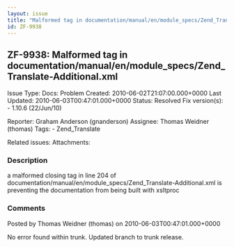```yaml
---
layout: issue
title: "Malformed tag in documentation/manual/en/module_specs/Zend_Translate-Additional.xml"
id: ZF-9938
---
```


ZF-9938: Malformed tag in documentation/manual/en/module\_specs/Zend\_Translate-Additional.xml
----------------------------------------------------------------------------------------------

 Issue Type: Docs: Problem Created: 2010-06-02T21:07:00.000+0000 Last Updated: 2010-06-03T00:47:01.000+0000 Status: Resolved Fix version(s): - 1.10.6 (22/Jun/10)
 
 Reporter:  Graham Anderson (gnanderson)  Assignee:  Thomas Weidner (thomas)  Tags: - Zend\_Translate
 
 Related issues: 
 Attachments: 
### Description

a malformed closing tag in line 204 of documentation/manual/en/module\_specs/Zend\_Translate-Additional.xml is preventing the documentation from being built with xsltproc

 

 

### Comments

Posted by Thomas Weidner (thomas) on 2010-06-03T00:47:01.000+0000

No error found within trunk. Updated branch to trunk release.

 

 
